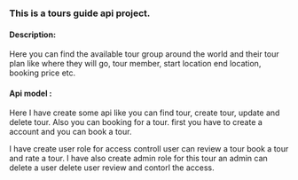 ### This is a tours guide api project.
#### Description: 
Here you can find the available tour group around the world and their tour plan like where they will go, tour member, start location end location, booking price etc.

#### Api model :
Here I have create some api like you can find tour, create tour, update and delete tour. Also you can booking for a tour. first you have to create a account and you can book a tour.

I have create user role for access controll user can review a tour book a tour and rate a tour.
I have also create admin role for this tour an admin can delete a user delete user review and contorl the access.
